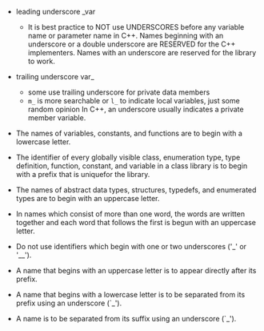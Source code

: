 
- leading underscore _var
    - It is best practice to NOT use UNDERSCORES before any variable name or parameter name in C++.
Names beginning with an underscore or a double underscore are RESERVED for the C++ implementers. Names with an underscore are reserved for the library to work.

- trailing underscore var_
  - some use trailing underscore for private data members
  - `m_` is more searchable or `l_` to indicate local variables, just some random opinion
In C++, an underscore usually indicates a private member variable.

- The names of variables, constants, and functions are to begin with a lowercase letter.
- The identifier of every globally visible class, enumeration type, type definition, function, constant, and variable in a class library is to begin with a prefix that is uniquefor the library.
- The names of abstract data types, structures, typedefs, and enumerated types are to begin with an uppercase letter.
- In names which consist of more than one word, the words are written together and each word that follows the first is begun with an uppercase letter.
- Do not use identifiers which begin with one or two underscores ('_' or '__').
- A name that begins with an uppercase letter is to appear directly after its prefix.
- A name that begins with a lowercase letter is to be separated from its prefix using an underscore (`_').
- A name is to be separated from its suffix using an underscore (`_').




